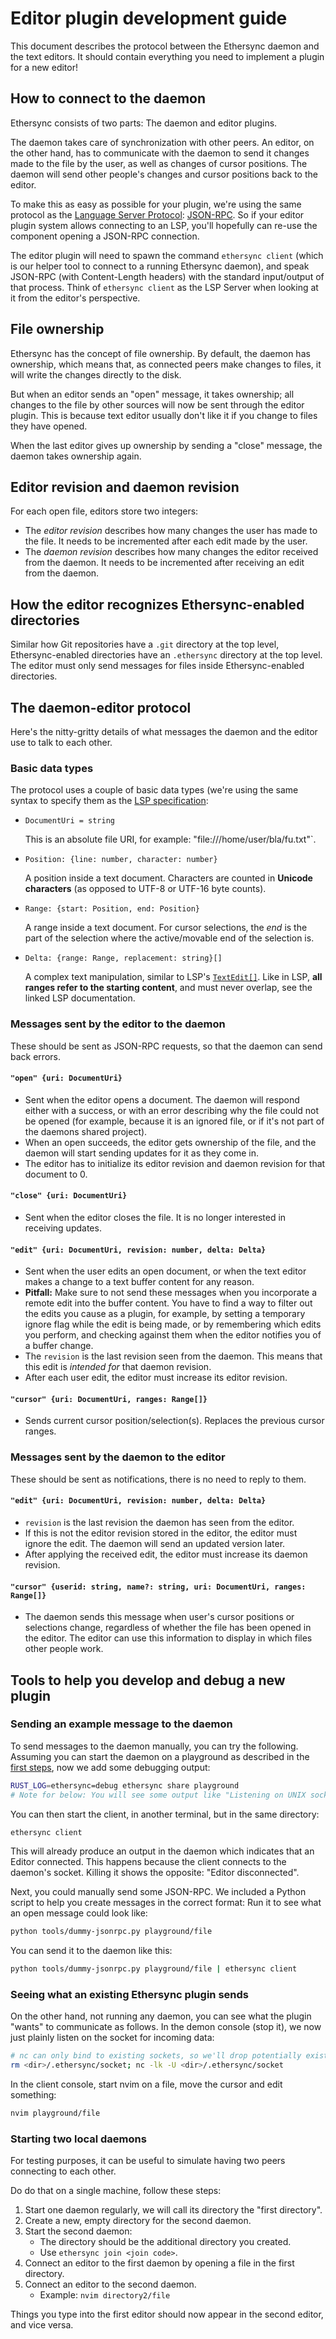 <!--
SPDX-FileCopyrightText: 2024 blinry <mail@blinry.org>
SPDX-FileCopyrightText: 2024 zormit <nt4u@kpvn.de>

SPDX-License-Identifier: CC-BY-SA-4.0
-->

# Editor plugin development guide

This document describes the protocol between the Ethersync daemon and the text editors. It should contain everything you need to implement a plugin for a new editor!

## How to connect to the daemon

Ethersync consists of two parts: The daemon and editor plugins.

The daemon takes care of synchronization with other peers. An editor, on the other hand, has to communicate with the daemon to send it changes made to the file by the user, as well as changes of cursor positions. The daemon will send other people's changes and cursor positions back to the editor.

To make this as easy as possible for your plugin, we're using the same protocol as the [Language Server Protocol](https://microsoft.github.io/language-server-protocol/overviews/lsp/overview/): [JSON-RPC](https://www.jsonrpc.org/specification). So if your editor plugin system allows connecting to an LSP, you'll hopefully can re-use the component opening a JSON-RPC connection.

The editor plugin will need to spawn the command `ethersync client` (which is our helper tool to connect to a running Ethersync daemon), and speak JSON-RPC (with Content-Length headers) with the standard input/output of that process. Think of `ethersync client` as the LSP Server when looking at it from the editor's perspective.

## File ownership

Ethersync has the concept of file ownership. By default, the daemon has ownership, which means that, as connected peers make changes to files, it will write the changes directly to the disk.

But when an editor sends an "open" message, it takes ownership; all changes to the file by other sources will now be sent through the editor plugin. This is because text editor usually don't like it if you change to files they have opened.

When the last editor gives up ownership by sending a "close" message, the daemon takes ownership again.

## Editor revision and daemon revision

For each open file, editors store two integers:

- The *editor revision* describes how many changes the user has made to the file. It needs to be incremented after each edit made by the user.
- The *daemon revision* describes how many changes the editor received from the daemon. It needs to be incremented after receiving an edit from the daemon.

## How the editor recognizes Ethersync-enabled directories

Similar how Git repositories have a `.git` directory at the top level, Ethersync-enabled directories have an `.ethersync` directory at the top level. The editor must only send messages for files inside Ethersync-enabled directories.

## The daemon-editor protocol

Here's the nitty-gritty details of what messages the daemon and the editor use to talk to each other.

### Basic data types

The protocol uses a couple of basic data types (we're using the same syntax to specify them as the [LSP specification](https://microsoft.github.io/language-server-protocol/specifications/lsp/3.17/specification/):

- `DocumentUri = string`

    This is an absolute file URI, for example: "file:///home/user/bla/fu.txt"`.

- `Position: {line: number, character: number}`

    A position inside a text document. Characters are counted in **Unicode characters** (as opposed to UTF-8 or UTF-16 byte counts).

- `Range: {start: Position, end: Position}`

    A range inside a text document. For cursor selections, the *end* is the part of the selection where the active/movable end of the selection is.

- `Delta: {range: Range, replacement: string}[]`

    A complex text manipulation, similar to LSP's [`TextEdit[]`](https://microsoft.github.io/language-server-protocol/specifications/lsp/3.17/specification/#textEditArray). Like in LSP, **all ranges refer to the starting content**, and must never overlap, see the linked LSP documentation.

### Messages sent by the editor to the daemon

These should be sent as JSON-RPC requests, so that the daemon can send back errors.

#### `"open" {uri: DocumentUri}`

- Sent when the editor opens a document. The daemon will respond either with a success, or with an error describing why the file could not be opened (for example, because it is an ignored file, or if it's not part of the daemons shared project).
- When an open succeeds, the editor gets ownership of the file, and the daemon will start sending updates for it as they come in.
- The editor has to initialize its editor revision and daemon revision for that document to 0.

#### `"close" {uri: DocumentUri}`

- Sent when the editor closes the file. It is no longer interested in receiving updates.

#### `"edit" {uri: DocumentUri, revision: number, delta: Delta}`

- Sent when the user edits an open document, or when the text editor makes a change to a text buffer content for any reason.
- **Pitfall:** Make sure to not send these messages when you incorporate a remote edit into the buffer content. You have to find a way to filter out the edits you cause as a plugin, for example, by setting a temporary ignore flag while the edit is being made, or by remembering which edits you perform, and checking against them when the editor notifies you of a buffer change.
- The `revision` is the last revision seen from the daemon. This means that this edit is *intended for* that daemon revision.
- After each user edit, the editor must increase its editor revision.

#### `"cursor" {uri: DocumentUri, ranges: Range[]}`

- Sends current cursor position/selection(s). Replaces the previous cursor ranges.

### Messages sent by the daemon to the editor

These should be sent as notifications, there is no need to reply to them.

#### `"edit" {uri: DocumentUri, revision: number, delta: Delta}`

- `revision` is the last revision the daemon has seen from the editor.
- If this is not the editor revision stored in the editor, the editor must ignore the edit. The daemon will send an updated version later.
- After applying the received edit, the editor must increase its daemon revision.

#### `"cursor" {userid: string, name?: string, uri: DocumentUri, ranges: Range[]}`

- The daemon sends this message when user's cursor positions or selections change, regardless of whether the file has been opened in the editor. The editor can use this information to display in which files other people work.

## Tools to help you develop and debug a new plugin

### Sending an example message to the daemon

To send messages to the daemon manually, you can try the following. Assuming you can start the daemon on a playground as described in the [first steps](first-steps.md), now we add some debugging output:
```bash
RUST_LOG=ethersync=debug ethersync share playground
# Note for below: You will see some output like "Listening on UNIX socket: <dir>/.ethersync/socket"
```
You can then start the client, in another terminal, but in the same directory:
```bash
ethersync client
```
This will already produce an output in the daemon which indicates that an Editor connected.
This happens because the client connects to the daemon's socket.
Killing it shows the opposite: "Editor disconnected".

Next, you could manually send some JSON-RPC. We included a Python script to help you create messages in the correct format: Run it to see what an open message could look like:

```bash
python tools/dummy-jsonrpc.py playground/file
```

You can send it to the daemon like this:

```bash
python tools/dummy-jsonrpc.py playground/file | ethersync client
```

### Seeing what an existing Ethersync plugin sends

On the other hand, not running any daemon, you can see what the plugin "wants" to communicate as follows.
In the demon console (stop it), we now just plainly listen on the socket for incoming data:
```bash
# nc can only bind to existing sockets, so we'll drop potentially existing ones
rm <dir>/.ethersync/socket; nc -lk -U <dir>/.ethersync/socket
```

In the client console, start nvim on a file, move the cursor and edit something:
```bash
nvim playground/file
```

### Starting two local daemons

For testing purposes, it can be useful to simulate having two peers connecting to each other.

Do do that on a single machine, follow these steps:

1. Start one daemon regularly, we will call its directory the "first directory".
2. Create a new, empty directory for the second daemon.
3. Start the second daemon:
    - The directory should be the additional directory you created.
    - Use `ethersync join <join code>`.
4. Connect an editor to the first daemon by opening a file in the first directory.
5. Connect an editor to the second daemon.
    - Example: `nvim directory2/file`

Things you type into the first editor should now appear in the second editor, and vice versa.
